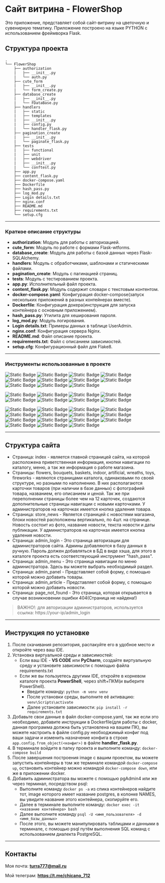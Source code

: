 # Сайт витрина - FlowerShop

Это приложение, представляет собой сайт-витрину на цветочную и сувенирную тематику. Приложение построено на языке PYTHON с использованием фреймворка Flask.

## Структура проекта

```
.
└── FlowerShop
    ├── authorization
    |   ├── __init__.py
    |   └── auth.py
    ├── cute_form
    |   ├── __init__.py
    |   └── form_create.py
    ├── database_create
    |   ├── __init__.py
    |   └── FDataBase.py
    ├── handlers
    |   ├── static
    |   ├── templates
    |   ├── __init__.py
    |   ├── config.py
    |   └── handler_flask.py
    ├── pagination_create
    |   ├── __init__.py
    |   └── paginate_flask.py
    ├── tests
    |   ├── functional
    |   ├── unit
    |   ├── webdriver
    |   ├── __init__.py
    |   └── conftest.py
    ├── app.py
    ├── content_flask.py
    ├── docker-compose.yaml
    ├── Dockerfile
    ├── hash_pass.py
    ├── log_mod.py
    ├── Login details.txt
    ├── nginx.conf
    ├── README.md
    ├── requirements.txt
    └── setup.cfg
```

___

### Краткое описание структуры

* **authorization**: Модуль для работы с авторизацией.
* **cute_form**: Модуль по работе с формами Flask-wtforms.
* **database_create**: Модуль для работы с базой данных через Flask-SQLAlchemy.
* **handlers**: Модуль с обработчиками, шаблонами и статическими файлами.
* **pagination_create**: Модуль с пагинацией страниц.
* **tests**: Модуль с тестированием проекта.
* **app.py**: Исполнительный файл проекта.
* **content_flask.py**: Модуль содержит словари с текстовым контентом.
* **docker-compose.yaml**: Конфигурация docker-compose(запуск нескольких приложений в разных контейнерах вместе).
* **Dockerfile**: Конфигурация докера(инструкция для запуска контейнера с основным приложением).
* **hash_pass.py**: Утилита для хеширования пароля.
* **log_mod.py**: Модуль логирования.
* **Login details.txt**: Примеры данных в таблице UserAdmin.
* **nginx.conf**: Конфигурация сервера Nginx.
* **README.md**: Файл описание проекта.
* **requirements.txt**: Файл с описанием зависимостей.
* **setup.cfg**: Конфигурационный файл для Flake8.

___

### Инструменты использованные в проекте

![Static Badge](https://img.shields.io/badge/python-3.12.2-badgeContent?style=flat&logo=Python&logoColor=yellow&label=Python&labelColor=blue&color=gray)
![Static Badge](https://img.shields.io/badge/python-2.3.7-badgeContent?style=flat&logo=Werkzeug&logoColor=yellow&label=Werkzeug&labelColor=%23f9ab00&color=%23e2683c)
![Static Badge](https://img.shields.io/badge/python-2021.3-badgeContent?style=flat&logo=Pytz&logoColor=yellow&label=Pytz&labelColor=%23182c32&color=%237eb7aa)
![Static Badge](https://img.shields.io/badge/python-3.0.0-badgeContent?style=flat&logo=Wtforms&logoColor=yellow&label=Wtforms&labelColor=%23E5E3E4&color=%235BA199)
![Static Badge](https://img.shields.io/badge/python-2.0.20-badgeContent?style=flat&logo=Sqlalchemy&logoColor=black&label=Sqlalchemy&labelColor=%23FAD074&color=%23FFA570)
![Static Badge](https://img.shields.io/badge/python-2.26.0-badgeContent?style=flat&logo=Requests&logoColor=black&label=Requests&labelColor=%23B9848C&color=%23806491)
![Static Badge](https://img.shields.io/badge/python-2.9.9-badgeContent?style=flat&logo=Psycopg2&logoColor=black&label=Psycopg2&labelColor=%23b0d3bf&color=%231a512e)
![Static Badge](https://img.shields.io/badge/python-7.2.6-badgeContent?style=flat&logo=Sphinx&logoColor=black&label=Sphinx&labelColor=%23ed983b&color=%23ce3c03)
![Static Badge](https://img.shields.io/badge/python-3.1.3-badgeContent?style=flat&logo=Jinja2&logoColor=black&label=Jinja2&labelColor=%23778FD2&color=%232A3759)
![Static Badge](https://img.shields.io/badge/python-1.3.0-badgeContent?style=flat&logo=Pytest_flask&logoColor=black&label=Pytest_flask&labelColor=%23e4d6f8&color=%23604d9e)
![Static Badge](https://img.shields.io/badge/python-8.1.1-badgeContent?style=flat&logo=Pytest&logoColor=white&label=Pytest&labelColor=%231C252C&color=%23F6F2F6)

![Static Badge](https://img.shields.io/badge/python-2.3.3-badgeContent?style=flat&logo=Flask&logoColor=%2381BECE&label=Flask&labelColor=%23cad4e0&color=gray)
![Static Badge](https://img.shields.io/badge/python-3.1.1-badgeContent?style=flat&logo=Flask-SQLAlchemy&logoColor=%2381BECE&label=Flask-SQLAlchemy&labelColor=%23cd333e&color=%2383a259)
![Static Badge](https://img.shields.io/badge/python-0.6.2-badgeContent?style=flat&logo=Flask-Login&logoColor=%2381BECE&label=Flask-Login&labelColor=%23A7D1D2&color=%23153f65)
![Static Badge](https://img.shields.io/badge/python-2023.10.24-badgeContent?style=flat&logo=Flask-paginate&logoColor=%2381BECE&label=Flask-paginate&labelColor=%23D7A3B6&color=%2354387F)
![Static Badge](https://img.shields.io/badge/python-0.1.4-badgeContent?style=flat&logo=Flask_sslify&logoColor=%2381BECE&label=Flask_sslify&labelColor=%23FEF4C0&color=%23FE8535)
![Static Badge](https://img.shields.io/badge/python-1.1.2-badgeContent?style=flat&logo=Flask_wtf&logoColor=%2381BECE&label=Flask_wtf&labelColor=%236B99C3&color=%23022E66)
![Static Badge](https://img.shields.io/badge/python-3.0.0-badgeContent?style=flat&logo=Flask_limiter&logoColor=%2381BECE&label=Flask_limiter&labelColor=%23cd9e50&color=%23feeb9e)
![Static Badge](https://img.shields.io/badge/python-2.1.0-badgeContent?style=flat&logo=Flask_Caching&logoColor=%2381BECE&label=Flask_Caching&labelColor=%23945D87&color=%23EDD1EC)

![Static Badge](https://img.shields.io/badge/python-7.0.0-badgeContent?style=flat&logo=Flake8&logoColor=%2381BECE&label=Flake8&labelColor=black&color=white)
![Static Badge](https://img.shields.io/badge/python-0.0.8-badgeContent?style=flat&logo=Flake8-annotations-complexity&logoColor=%2381BECE&label=Flake8-annotations-complexity&labelColor=%23A59CD3&color=%234B2D9F)
![Static Badge](https://img.shields.io/badge/python-24.2.6-badgeContent?style=flat&logo=Flake8_bugbear&logoColor=%2381BECE&label=Flake8_bugbear&labelColor=%23677C77&color=%23E0EFEA)
![Static Badge](https://img.shields.io/badge/python-2.3.0-badgeContent?style=flat&logo=Flake8_builtins&logoColor=%2381BECE&label=Flake8_builtins&labelColor=%23EFB9AD&color=%23BC0000)
![Static Badge](https://img.shields.io/badge/python-3.14.0-badgeContent?style=flat&logo=Flake8_comprehensions&logoColor=%2381BECE&label=Flake8_comprehensions&labelColor=%23ffef03&color=%23ca540c)
![Static Badge](https://img.shields.io/badge/python-2.1.0-badgeContent?style=flat&logo=Flake8_commas&logoColor=%2381BECE&label=Flake8_commas&labelColor=%23C9D46C&color=%23338309)
![Static Badge](https://img.shields.io/badge/python-1.7.0-badgeContent?style=flat&logo=Flake8_docstrings&logoColor=%2381BECE&label=Flake8_docstrings&labelColor=%23015366&color=%23A7D1D2)
![Static Badge](https://img.shields.io/badge/python-1.5.0-badgeContent?style=flat&logo=Flake8_eradicate&logoColor=%2381BECE&label=Flake8_eradicate&labelColor=%23CEAD6D&color=%23E1DCE0)
![Static Badge](https://img.shields.io/badge/python-0.18.2-badgeContent?style=flat&logo=Flake8_import_order&logoColor=%2381BECE&label=Flake8_import_order&labelColor=%23806491&color=%23B9848C)
![Static Badge](https://img.shields.io/badge/python-2.1.0-badgeContent?style=flat&logo=Flake8_pep3101&logoColor=%2381BECE&label=Flake8_pep3101&labelColor=%23BC2041&color=%239E8279)
![Static Badge](https://img.shields.io/badge/python-5.0.0-badgeContent?style=flat&logo=Flake8_print&logoColor=%2381BECE&label=Flake8_print&labelColor=%23F38307&color=%23D5F2ED)
![Static Badge](https://img.shields.io/badge/python-0.3.0-badgeContent?style=flat&logo=Flake8_rst_docstrings&logoColor=%2381BECE&label=Flake8_rst_docstrings&labelColor=%23DE60CA&color=%23882380)
![Static Badge](https://img.shields.io/badge/python-0.3.0-badgeContent?style=flat&logo=Flake8_string_format&logoColor=%2381BECE&label=Flake8_string_format&labelColor=%236B99C3&color=%23022E66)
![Static Badge](https://img.shields.io/badge/python-0.3.0-badgeContent?style=flat&logo=Flake8_string_format&logoColor=%2381BECE&label=Flake8_string_format&labelColor=%23dde4ea&color=%236e7478)
![Static Badge](https://img.shields.io/badge/python-0.0.6-badgeContent?style=flat&logo=Flake8_variables_names&logoColor=%2381BECE&label=Flake8_variables_names&labelColor=%23adbf8f&color=%23788e3c)
___

## Структура сайта

* Страница: index - является главной страницей сайта, на которой расположена приветственная информация, кнопки навигации по каталогу, меню, а так же информация о работе магазина.
* Страницы: flowers, bouquets, baskets, indoor, artificial, wreaths, toys, fireworks - являются страницами каталога, одинаковыми по своей структуре, но разными по наполнению. В них располагаются карточки товаров (при наличии в базе данных) с фотографией товара, названием, его описанием и ценой. Так же при переполнении страницы более чем на 12 карточек, создаются дополнительные страницы навигации с новыми карточками. У администраторов на карточках имеется кнопка удаления товара.
* Страница: store_news - Является страницей с новостями магазина, блоки новостей расположены вертикально, по 4шт. на странице. Новость состоит из фото, название новости, текста новости и даты публикации. У администраторов на карточках имеется кнопка удаления новости.
* Страница: admin_login - Это страница авторизации для администраторов сайта. Админы добавляются в базу данных в ручную. Пароль должен добавляться в БД в виде хэша, для этого в каталоге проекта есть соответствующий инструмент "hash_pass".
* Страница: admin_menu - Это страница навигации по меню администратора. Здесь вы можете выбрать необходимый раздел.
* Страница: admin_panel - Представляет собой форму, с помощью которой можно добавить товары.
* Страница: admin_article - Представляет собой форму, с помощью которой можно добавить новости.
* Страница: page_not_found - Это страница, которая открывается в случае возникновении ошибки 404(Страница не найдена!)

> ВАЖНО!: для авторизации администраторов, используется ссылка: https://your-ip/admin_login

___

## Инструкция по установке

1. После скачивания репозитория, распакуйте его в удобное место и откройте через ваш IDE.
2. Установка виртуальной среды и зависимостей:
    * Если ваш IDE - **VS CODE** или **PyCharm**, создайте виртуальную среду и установите зависимости с помощью файла requirements.txt
    * Если же вы пользуетесь другими IDE, откройте в корневом каталоге проекта
    **PowerShell**, через shift+ПКМ(и выберите PowerShell).
        * Введите команду: ```python -m venv venv```
        * После установки среды, выполните её активацию: ```venv\Scripts\activate```
        * Далее установите зависимости: ```pip install -r requirements.txt```
3. Добавьте свои данные в файл docker-compose.yaml, так же если это необходимо, добавите инструкции в Dockerfile(для работы с docker, данная программа должна быть установлена на вашем ПК), вы можете настроить в файле config.py необходжимый конфиг под ваши задачи и изменить назначение конфига в строке ```app.config.from_object(<конфиг>)``` в файле **handler_flask.py**.
4. В терминале войдите в папку проекта и выполните команду: ```docker-compose build```
5. После завершения построения image с вашим проектом, вы можете запустить контейнеры в том же терминале командой ```docker-compose up```, остановить контейнер можно командой ```docker-compose down```, или же в приложении docker.
6. Добавить администратора вы можете с помощью pgAdmin4 или же через терминал, посредством psql:
   * Выполните команду ```docker ps -a``` из спика контейнеров найдите тот, image которого имеет название postgres, в колонке NAMES, вы увидите название этого контейнера, скопируйте его.
   * Далее в терминале выполните команду: ```docker exec -it <название контейнера> bash```
   * Далее выполните команду ```psql -U <имя_пользователя> -d <имя_базы_данных>```
   * После этого, вы можете манипулировать таблицами и данными в терминале, с помощью psql путём выполнения SQL команд с использованием диалекта PostgreSQL.

___

## Контакты

Моя почта: **turra777@mail.ru**

Мой телеграм: **https://t.me/chicano_712**